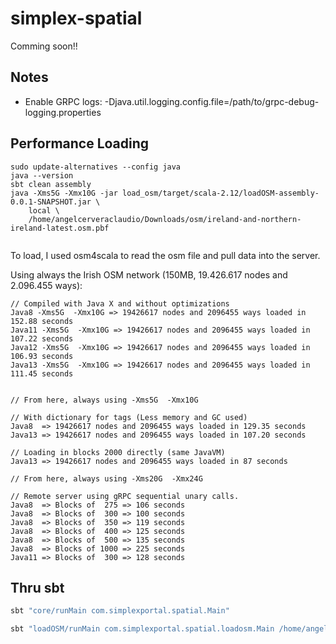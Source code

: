 # simplex-spatial

Comming soon!!

## Notes

- Enable GRPC logs: -Djava.util.logging.config.file=/path/to/grpc-debug-logging.properties

## Performance Loading

```
sudo update-alternatives --config java
java --version
sbt clean assembly
java -Xms5G -Xmx10G -jar load_osm/target/scala-2.12/loadOSM-assembly-0.0.1-SNAPSHOT.jar \
    local \
    /home/angelcerveraclaudio/Downloads/osm/ireland-and-northern-ireland-latest.osm.pbf 
 
```

To load, I used osm4scala to read the osm file and pull data into the server.

Using always the Irish OSM network (150MB, 19.426.617 nodes and 2.096.455 ways):

```
// Compiled with Java X and without optimizations
Java8 -Xms5G  -Xmx10G => 19426617 nodes and 2096455 ways loaded in 152.88 seconds
Java11 -Xms5G  -Xmx10G => 19426617 nodes and 2096455 ways loaded in 107.22 seconds
Java12 -Xms5G  -Xmx10G => 19426617 nodes and 2096455 ways loaded in 106.93 seconds
Java13 -Xms5G  -Xmx10G => 19426617 nodes and 2096455 ways loaded in 111.45 seconds


// From here, always using -Xms5G  -Xmx10G

// With dictionary for tags (Less memory and GC used)
Java8  => 19426617 nodes and 2096455 ways loaded in 129.35 seconds
Java13 => 19426617 nodes and 2096455 ways loaded in 107.20 seconds

// Loading in blocks 2000 directly (same JavaVM) 
Java13 => 19426617 nodes and 2096455 ways loaded in 87 seconds

// From here, always using -Xms20G  -Xmx24G

// Remote server using gRPC sequential unary calls.
Java8  => Blocks of  275 => 106 seconds
Java8  => Blocks of  300 => 100 seconds
Java8  => Blocks of  350 => 119 seconds
Java8  => Blocks of  400 => 125 seconds
Java8  => Blocks of  500 => 135 seconds
Java8  => Blocks of 1000 => 225 seconds
Java11 => Blocks of  300 => 128 seconds

```

## Thru sbt
```bash
sbt "core/runMain com.simplexportal.spatial.Main"
```

```bash
sbt "loadOSM/runMain com.simplexportal.spatial.loadosm.Main /home/angelcerveraclaudio/Downloads/osm/andorra-latest.osm.pbf"
```
